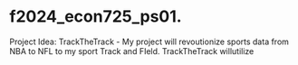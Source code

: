 # f2024_econ725_ps01.
Project Idea: TrackTheTrack - My project will revoutionize sports data from NBA to NFL to my sport Track and FIeld. TrackTheTrack willutilize 
